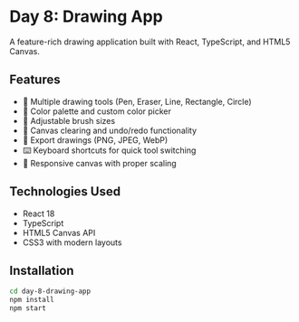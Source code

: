 # Day 8: Drawing App

A feature-rich drawing application built with React, TypeScript, and HTML5 Canvas.

## Features
- 🎨 Multiple drawing tools (Pen, Eraser, Line, Rectangle, Circle)
- 🎯 Color palette and custom color picker
- 📏 Adjustable brush sizes
- 🧹 Canvas clearing and undo/redo functionality
- 💾 Export drawings (PNG, JPEG, WebP)
- ⌨️ Keyboard shortcuts for quick tool switching
- 📱 Responsive canvas with proper scaling

## Technologies Used
- React 18
- TypeScript
- HTML5 Canvas API
- CSS3 with modern layouts

## Installation
```bash
cd day-8-drawing-app
npm install
npm start